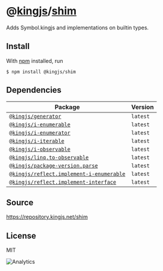 # @[kingjs][@kingjs]/[shim][ns0]
Adds Symbol.kingjs and implementations on builtin types.






## Install
With [npm](https://npmjs.org/) installed, run
```
$ npm install @kingjs/shim
```
## Dependencies
|Package|Version|
|---|---|
|[`@kingjs/generator`](https://www.npmjs.com/package/@kingjs/generator)|`latest`|
|[`@kingjs/i-enumerable`](https://www.npmjs.com/package/@kingjs/i-enumerable)|`latest`|
|[`@kingjs/i-enumerator`](https://www.npmjs.com/package/@kingjs/i-enumerator)|`latest`|
|[`@kingjs/i-iterable`](https://www.npmjs.com/package/@kingjs/i-iterable)|`latest`|
|[`@kingjs/i-observable`](https://www.npmjs.com/package/@kingjs/i-observable)|`latest`|
|[`@kingjs/linq.to-observable`](https://www.npmjs.com/package/@kingjs/linq.to-observable)|`latest`|
|[`@kingjs/package-version.parse`](https://www.npmjs.com/package/@kingjs/package-version.parse)|`latest`|
|[`@kingjs/reflect.implement-i-enumerable`](https://www.npmjs.com/package/@kingjs/reflect.implement-i-enumerable)|`latest`|
|[`@kingjs/reflect.implement-interface`](https://www.npmjs.com/package/@kingjs/reflect.implement-interface)|`latest`|
## Source
https://repository.kingjs.net/shim
## License
MIT

![Analytics](https://analytics.kingjs.net/shim)

[@kingjs]: https://www.npmjs.com/package/kingjs
[ns0]: https://www.npmjs.com/package/@kingjs/shim
